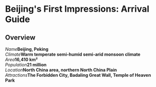 # Beijing's First Impressions: Arrival Guide

## Overview

<Description>
<div><i>Name</i><b>Beijing, Peking</b></div>
<div long><i>Climate</i><b>Warm temperate semi-humid semi-arid monsoon climate</b></div>
<div><i>Area</i><b>16,410 km²</b></div>
<div><i>Population</i><b>21 million</b></div>
<div long><i>Location</i><b>North China area, northern North China Plain</b></div>
<div long><i>Attractions</i><b>The Forbidden City, Badaling Great Wall, Temple of Heaven Park</b></div>
</Description>
